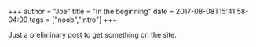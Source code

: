 +++
author = "Joe"
title = "In the beginning"
date = 2017-08-08T15:41:58-04:00
tags = ["noob","intro"]
+++

Just a preliminary post to get something on the site.  
